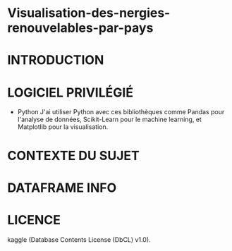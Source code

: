 # Visualisation-des-nergies-renouvelables-par-pays

# INTRODUCTION

# LOGICIEL PRIVILÉGIÉ
- Python
J'ai utiliser Python avec ces bibliothèques comme Pandas pour l'analyse de données, Scikit-Learn pour le machine learning, et Matplotlib pour la visualisation.

# CONTEXTE DU SUJET


# DATAFRAME INFO

# LICENCE
kaggle (Database Contents License (DbCL) v1.0).
